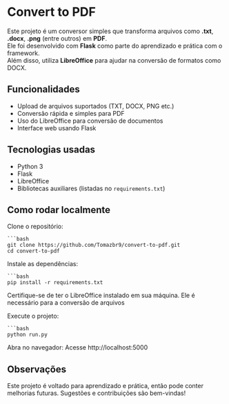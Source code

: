 # Convert to PDF

Este projeto é um conversor simples que transforma arquivos como **.txt**, **.docx**, **.png** (entre outros) em **PDF**.  
Ele foi desenvolvido com **Flask** como parte do aprendizado e prática com o framework.  
Além disso, utiliza **LibreOffice** para ajudar na conversão de formatos como DOCX.

## Funcionalidades

- Upload de arquivos suportados (TXT, DOCX, PNG etc.)
- Conversão rápida e simples para PDF
- Uso do LibreOffice para conversão de documentos
- Interface web usando Flask

## Tecnologias usadas

- Python 3
- Flask
- LibreOffice
- Bibliotecas auxiliares (listadas no `requirements.txt`)

## Como rodar localmente

Clone o repositório:

    ```bash
    git clone https://github.com/Tomazbr9/convert-to-pdf.git
    cd convert-to-pdf

Instale as dependências:

    ```bash
    pip install -r requirements.txt

Certifique-se de ter o LibreOffice instalado em sua máquina.
Ele é necessário para a conversão de arquivos

Execute o projeto:

    ```bash
    python run.py

Abra no navegador:
Acesse http://localhost:5000

## Observações
Este projeto é voltado para aprendizado e prática, então pode conter melhorias futuras.
Sugestões e contribuições são bem-vindas!